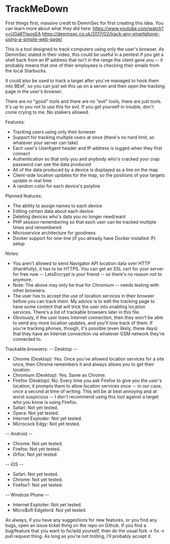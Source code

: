 # TrackMeDown
First things first, massive credit to DemmSec for first creating this idea. You can learn more about what they did here:
https://www.youtube.com/watch?v=UGa8TIwosEA
https://demmsec.co.uk/2017/02/track-any-smartphone-using-a-simple-web-page/

This is a tool designed to track computers using only the user's browser. As DemmSec stated in their video, this could be useful in a pentest if you get a shell back from an IP address that isn't in the range the client gave you -- it probably means that one of their employees is checking their emails from the local Starbucks.

It could also be used to track a target after you've managed to hook them into BEeF, so you can just set this up on a server and then open the tracking page in the user's browser.

There are no "good" tools and there are no "evil" tools, there are just tools. It's up to you not to use this for evil. If you get yourself in trouble, don't come crying to me. No stalkers allowed.

Features:
* Tracking users using only their browser
* Support for tracking multiple users at once (there's no hard limit, so whatever your server can take)
* Each user's UserAgent header and IP address is logged when they first connect
* Authentication so that only you and anybody who's cracked your crap password can see the data produced
* All of the data produced by a device is displayed as a line on the map
* Client-side location updates for the map, so the positions of your targets update in real time
* A random color for each device's polyline

Planned features:
* The ability to assign names to each device
* Editing certain data about each device
* Deleting devices who's data you no longer need/want
* PHP session remembering so that each user can be tracked multiple times and remembered
* Microservice architecture for goodness
* Docker support for one-line (if you already have Docker installed :P) setup

Notes:
* You aren't allowed to send Navigator API location data over HTTP (thankfully), it has to be HTTPS. You can get an SSL cert for your server for free now -- LetsEncrypt is your friend -- so there's no reason not to anymore.
* Note: The above may only be true for Chromium -- needs testing with other browsers.
* The user has to accept the use of location services in their browser before you can track them. My advice is to edit the tracking page to have some content that will trick the user into enabling location services. There's a list of trackable browsers later in this file.
* Obviously, if the user loses Internet connection, then they won't be able to send any more location updates, and you'll lose track of them. If you're tracking phones, though, it's possible (even likely, these days) that they have an Internet connection via whatever GSM network they're connected to.

Trackable browsers:
-- Desktop --
* Chrome (Desktop): Yes. Once you've allowed location services for a site once, then Chrome remembers it and always allows you to get their location.
* Chromium (Desktop): Yes. Same as Chrome.
* Firefox (Desktop): No. Every time you ask Firefox to give you the user's location, it prompts them to allow location services once -- in our case, once a second at time of writing. This will be at best annoying and at worst suspicious -- I don't recommend using this tool against a target who you know is using Firefox.
* Safari: Not yet tested.
* Opera: Not yet tested.
* Internet Exploder: Not yet tested.
* Microcock Edgy: Not yet tested.

-- Android --
* Chrome: Not yet tested.
* Firefox: Not yet tested.
* Orfox: Not yet tested.

-- iOS --
* Safari: Not yet tested.
* Chrome: Not yet tested.
* Firefox?: Not yet tested.

-- Windoze Phone --
* Internet Exploiter: Not yet tested.
* Micro$oft Edgelord: Not yet tested.

As always, if you have any suggestions for new features, or you find any bugs, open an issue ticket thing on the repo on Github. If you find a bug/feature that you want to fix/add yourself, then do the usual fork -> fix -> pull request thing. As long as you're not trolling, I'll probably accept it.
